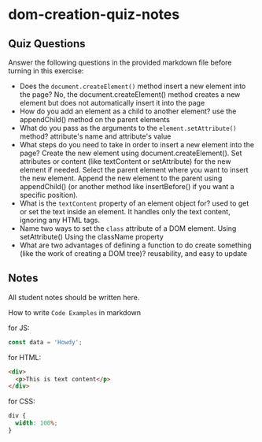# dom-creation-quiz-notes

## Quiz Questions

Answer the following questions in the provided markdown file before turning in this exercise:

- Does the `document.createElement()` method insert a new element into the page?
  No, the document.createElement() method creates a new element but does not automatically insert it into the page
- How do you add an element as a child to another element?
  use the appendChild() method on the parent elements
- What do you pass as the arguments to the `element.setAttribute()` method?
  attribute's name and attribute's value
- What steps do you need to take in order to insert a new element into the page?
  Create the new element using document.createElement().
  Set attributes or content (like textContent or setAttribute) for the new element if needed.
  Select the parent element where you want to insert the new element.
  Append the new element to the parent using appendChild() (or another method like insertBefore() if you want a specific position).
- What is the `textContent` property of an element object for?
  used to get or set the text inside an element. It handles only the text content, ignoring any HTML tags.
- Name two ways to set the `class` attribute of a DOM element.
  Using setAttribute()
  Using the className property
- What are two advantages of defining a function to do create something (like the work of creating a DOM tree)?
  reusability, and easy to update

## Notes

All student notes should be written here.

How to write `Code Examples` in markdown

for JS:

```javascript
const data = 'Howdy';
```

for HTML:

```html
<div>
  <p>This is text content</p>
</div>
```

for CSS:

```css
div {
  width: 100%;
}
```

